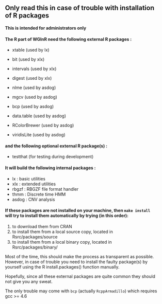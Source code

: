 ## Only read this in case of trouble with installation of R packages

#### This is intended for administrators only

#### The R part of WGInR need the following external R packages :

- xtable          (used by lx)
- bit             (used by xlx)

- intervals       (used by xlx)
- digest          (used by xlx)

- nlme            (used by asdog)
- mgcv            (used by asdog)
- bcp             (used by asdog)
- data.table      (used by asdog)
- RColorBrewer    (used by asdog)
- viridisLite     (used by asdog)

#### and the following optional external R package(s) :

- testthat        (for testing during development)

#### It will build the following internal packages : 

- lx      : basic utilities
- xlx     : extended utilities
- rbgzf   : RBGZF file format handler
- thmm    : Discrete time HMM
- asdog   : CNV analysis

#### If these packages are not installed on your machine, then ```make install``` will try to install them automatically by trying (in this order):

1. to download them from CRAN
2. to install them from a local source copy, located in Rsrc/packages/source
3. to install them from a local binary copy, located in Rsrc/packages/binary/<portname>

Most of the time, this should make the process as transparent as possible.
However, in case of trouble you need to install the faulty package(s) by
yourself using the R install.packages() function manually.

Hopefully, since all these external packages are quite common they should
not give you any sweat.

The only trouble may come with ```bcp``` (actually ```RcppArmadillo```) 
which requires gcc >= 4.6

